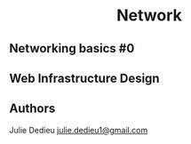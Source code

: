 # <p align="center">Network</p>

## Networking basics #0
## Web Infrastructure Design

## Authors

Julie Dedieu <julie.dedieu1@gmail.com>